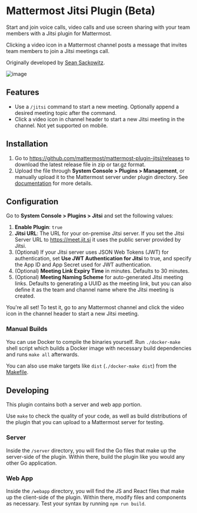 # Mattermost Jitsi Plugin (Beta)

Start and join voice calls, video calls and use screen sharing with your team members with a Jitsi plugin for Mattermost.

Clicking a video icon in a Mattermost channel posts a message that invites team members to join a Jitsi meetings call.

Originally developed by [Sean Sackowitz](https://github.com/seansackowitz).

![image](https://user-images.githubusercontent.com/13119842/82381170-ba500680-99f7-11ea-8254-d4503999783e.png)

## Features

- Use a `/jitsi` command to start a new meeting. Optionally append a desired meeting topic after the command.
- Click a video icon in channel header to start a new Jitsi meeting in the channel. Not yet supported on mobile.

## Installation

1. Go to https://github.com/mattermost/mattermost-plugin-jitsi/releases to download the latest release file in zip or tar.gz format.
2. Upload the file through **System Console > Plugins > Management**, or manually upload it to the Mattermost server under plugin directory. See [documentation](https://docs.mattermost.com/administration/plugins.html#set-up-guide) for more details.

## Configuration

Go to **System Console > Plugins > Jitsi** and set the following values:

1. **Enable Plugin**: ``true``
2. **Jitsi URL**: The URL for your on-premise Jitsi server. If you set the Jitsi Server URL to https://meet.jit.si it uses the public server provided by Jitsi.
3. (Optional) If your Jitsi server uses JSON Web Tokens (JWT) for authentication, set **Use JWT Authentication for Jitsi** to true, and specify the App ID and App Secret used for JWT authentication.
4. (Optional) **Meeting Link Expiry Time** in minutes. Defaults to 30 minutes.
5. (Optional) **Meeting Naming Scheme** for auto-generated Jitsi meeting links. Defaults to generating a UUID as the meeting link, but you can also define it as the team and channel name where the Jitsi meeting is created.

You're all set! To test it, go to any Mattermost channel and click the video icon in the channel header to start a new Jitsi meeting.

### Manual Builds

You can use Docker to compile the binaries yourself. Run `./docker-make` shell script which builds a Docker image with necessary build dependencies and runs `make all` afterwards.

You can also use make targets like `dist` (`./docker-make dist`) from the [Makefile](./Makefile).

## Developing

This plugin contains both a server and web app portion.

Use `make` to check the quality of your code, as well as build distributions of the plugin that you can upload to a Mattermost server for testing.

### Server

Inside the `/server` directory, you will find the Go files that make up the server-side of the plugin. Within there, build the plugin like you would any other Go application.

### Web App

Inside the `/webapp` directory, you will find the JS and React files that make up the client-side of the plugin. Within there, modify files and components as necessary. Test your syntax by running `npm run build`.
